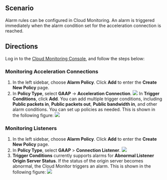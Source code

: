 ## Scenario
Alarm rules can be configured in Cloud Monitoring. An alarm is triggered immediately when the alarm condition set for the acceleration connection is reached.

## Directions
Log in to the [Cloud Monitoring Console](https://console.cloud.tencent.com/monitor/policylist/add), and follow the steps below:

### Monitoring Acceleration Connections
1. In the left sidebar, choose **Alarm Policy**. Click **Add** to enter the **Create New Policy** page.
2. In **Policy Type**, select **GAAP** -> **Acceleration Connection**.
![](https://main.qcloudimg.com/raw/21a41c74d5282d4e55cc340824b79e37.png)
In **Trigger Conditions**, click **Add**. You can add multiple trigger conditions, including **Public packets in**, **Public packets out**, **Public bandwidth in**,  and other alarm conditions. You can set up policies as needed. This is shown in the following figure:
![](https://main.qcloudimg.com/raw/3abe12f5d1702b4a1e581ccab98a7d00.png)

### Monitoring Listeners
1. In the left sidebar, choose **Alarm Policy**. Click **Add** to enter the **Create New Policy** page.
2. In **Policy Type**, select **GAAP** > **Connection Listener**.
![](https://main.qcloudimg.com/raw/442694974704ab4e980785107a5c63a5.png)
3. **Trigger Conditions** currently supports alarms for **Abnormal Listener Origin Server Status**. If the status of the origin server becomes abnormal, the Cloud Monitor triggers an alarm. This is shown in the following figure:
![](https://main.qcloudimg.com/raw/0bef097363d0587dcdf3ad7eb22c272f.png)


